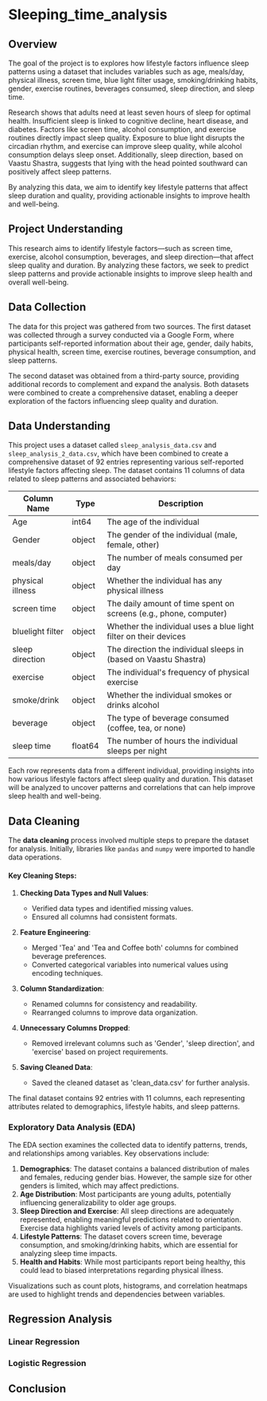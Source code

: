 # Sleeping_time_analysis

## Overview
The goal of the project is to explores how lifestyle factors influence sleep patterns using a dataset that includes variables such as age, meals/day, physical illness, screen time, blue light filter usage, smoking/drinking habits, gender, exercise routines, beverages consumed, sleep direction, and sleep time.

Research shows that adults need at least seven hours of sleep for optimal health. Insufficient sleep is linked to cognitive decline, heart disease, and diabetes. Factors like screen time, alcohol consumption, and exercise routines directly impact sleep quality. Exposure to blue light disrupts the circadian rhythm, and exercise can improve sleep quality, while alcohol consumption delays sleep onset. Additionally, sleep direction, based on Vaastu Shastra, suggests that lying with the head pointed southward can positively affect sleep patterns.

By analyzing this data, we aim to identify key lifestyle patterns that affect sleep duration and quality, providing actionable insights to improve health and well-being.

## Project Understanding
This research aims to identify lifestyle factors—such as screen time, exercise, alcohol consumption, beverages, and sleep direction—that affect sleep quality and duration. By analyzing these factors, we seek to predict sleep patterns and provide actionable insights to improve sleep health and overall well-being.

## Data Collection
The data for this project was gathered from two sources. The first dataset was collected through a survey conducted via a Google Form, where participants self-reported information about their age, gender, daily habits, physical health, screen time, exercise routines, beverage consumption, and sleep patterns.

The second dataset was obtained from a third-party source, providing additional records to complement and expand the analysis. Both datasets were combined to create a comprehensive dataset, enabling a deeper exploration of the factors influencing sleep quality and duration.

## Data Understanding
This project uses a dataset called `sleep_analysis_data.csv` and `sleep_analysis_2_data.csv`, which have been combined to create a comprehensive dataset of 92 entries representing various self-reported lifestyle factors affecting sleep. The dataset contains 11 columns of data related to sleep patterns and associated behaviors:

| Column Name            | Type     | Description                                                |
|------------------------|----------|------------------------------------------------------------|
| Age                    | int64    | The age of the individual                                  |
| Gender                 | object   | The gender of the individual (male, female, other)         |
| meals/day              | object   | The number of meals consumed per day                       |
| physical illness       | object   | Whether the individual has any physical illness            |
| screen time            | object   | The daily amount of time spent on screens (e.g., phone, computer) |
| bluelight filter       | object   | Whether the individual uses a blue light filter on their devices |
| sleep direction        | object   | The direction the individual sleeps in (based on Vaastu Shastra) |
| exercise               | object   | The individual's frequency of physical exercise |
| smoke/drink            | object   | Whether the individual smokes or drinks alcohol            |
| beverage               | object   | The type of beverage consumed (coffee, tea, or none)       |
| sleep time             | float64  | The number of hours the individual sleeps per night        |

Each row represents data from a different individual, providing insights into how various lifestyle factors affect sleep quality and duration. This dataset will be analyzed to uncover patterns and correlations that can help improve sleep health and well-being.

## Data Cleaning
The **data cleaning** process involved multiple steps to prepare the dataset for analysis. Initially, libraries like `pandas` and `numpy` were imported to handle data operations.  

#### Key Cleaning Steps:
1. **Checking Data Types and Null Values**:  
   - Verified data types and identified missing values.  
   - Ensured all columns had consistent formats.  

2. **Feature Engineering**:  
   - Merged 'Tea' and 'Tea and Coffee both' columns for combined beverage preferences.  
   - Converted categorical variables into numerical values using encoding techniques.  

3. **Column Standardization**:  
   - Renamed columns for consistency and readability.  
   - Rearranged columns to improve data organization.  

4. **Unnecessary Columns Dropped**:  
   - Removed irrelevant columns such as 'Gender', 'sleep direction', and 'exercise' based on project requirements.  

5. **Saving Cleaned Data**:  
   - Saved the cleaned dataset as 'clean_data.csv' for further analysis.  

The final dataset contains 92 entries with 11 columns, each representing attributes related to demographics, lifestyle habits, and sleep patterns.

### Exploratory Data Analysis (EDA)

The EDA section examines the collected data to identify patterns, trends, and relationships among variables. Key observations include:  

1. **Demographics**: The dataset contains a balanced distribution of males and females, reducing gender bias. However, the sample size for other genders is limited, which may affect predictions.  
2. **Age Distribution**: Most participants are young adults, potentially influencing generalizability to older age groups.  
3. **Sleep Direction and Exercise**: All sleep directions are adequately represented, enabling meaningful predictions related to orientation. Exercise data highlights varied levels of activity among participants.  
4. **Lifestyle Patterns**: The dataset covers screen time, beverage consumption, and smoking/drinking habits, which are essential for analyzing sleep time impacts.  
5. **Health and Habits**: While most participants report being healthy, this could lead to biased interpretations regarding physical illness.  

Visualizations such as count plots, histograms, and correlation heatmaps are used to highlight trends and dependencies between variables.

## Regression Analysis

### Linear Regression

### Logistic Regression

## Conclusion
